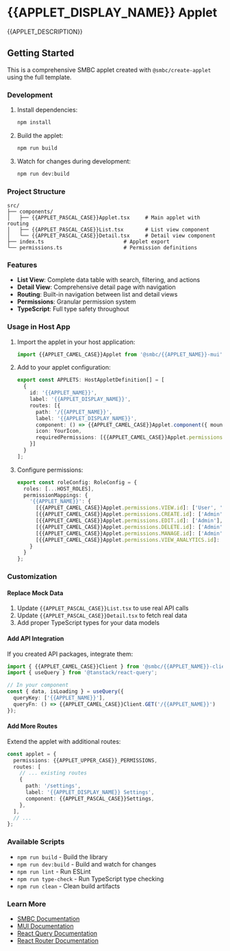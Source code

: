 # {{APPLET_DISPLAY_NAME}} Applet

{{APPLET_DESCRIPTION}}

## Getting Started

This is a comprehensive SMBC applet created with `@smbc/create-applet` using the full template.

### Development

1. Install dependencies:
   ```bash
   npm install
   ```

2. Build the applet:
   ```bash
   npm run build
   ```

3. Watch for changes during development:
   ```bash
   npm run dev:build
   ```

### Project Structure

```
src/
├── components/
│   ├── {{APPLET_PASCAL_CASE}}Applet.tsx     # Main applet with routing
│   ├── {{APPLET_PASCAL_CASE}}List.tsx       # List view component
│   └── {{APPLET_PASCAL_CASE}}Detail.tsx     # Detail view component
├── index.ts                          # Applet export
└── permissions.ts                    # Permission definitions
```

### Features

- **List View**: Complete data table with search, filtering, and actions
- **Detail View**: Comprehensive detail page with navigation
- **Routing**: Built-in navigation between list and detail views
- **Permissions**: Granular permission system
- **TypeScript**: Full type safety throughout

### Usage in Host App

1. Import the applet in your host application:
   ```typescript
   import {{APPLET_CAMEL_CASE}}Applet from '@smbc/{{APPLET_NAME}}-mui';
   ```

2. Add to your applet configuration:
   ```typescript
   export const APPLETS: HostAppletDefinition[] = [
     {
       id: '{{APPLET_NAME}}',
       label: '{{APPLET_DISPLAY_NAME}}',
       routes: [{
         path: '/{{APPLET_NAME}}',
         label: '{{APPLET_DISPLAY_NAME}}',
         component: () => {{APPLET_CAMEL_CASE}}Applet.component({ mountPath: '/{{APPLET_NAME}}' }),
         icon: YourIcon,
         requiredPermissions: [{{APPLET_CAMEL_CASE}}Applet.permissions.VIEW.id]
       }]
     }
   ];
   ```

3. Configure permissions:
   ```typescript
   export const roleConfig: RoleConfig = {
     roles: [...HOST_ROLES],
     permissionMappings: {
       '{{APPLET_NAME}}': {
         [{{APPLET_CAMEL_CASE}}Applet.permissions.VIEW.id]: ['User', 'Admin'],
         [{{APPLET_CAMEL_CASE}}Applet.permissions.CREATE.id]: ['Admin'],
         [{{APPLET_CAMEL_CASE}}Applet.permissions.EDIT.id]: ['Admin'],
         [{{APPLET_CAMEL_CASE}}Applet.permissions.DELETE.id]: ['Admin'],
         [{{APPLET_CAMEL_CASE}}Applet.permissions.MANAGE.id]: ['Admin'],
         [{{APPLET_CAMEL_CASE}}Applet.permissions.VIEW_ANALYTICS.id]: ['Admin'],
       }
     }
   };
   ```

### Customization

#### Replace Mock Data

1. Update `{{APPLET_PASCAL_CASE}}List.tsx` to use real API calls
2. Update `{{APPLET_PASCAL_CASE}}Detail.tsx` to fetch real data
3. Add proper TypeScript types for your data models

#### Add API Integration

If you created API packages, integrate them:

```typescript
import { {{APPLET_CAMEL_CASE}}Client } from '@smbc/{{APPLET_NAME}}-client';
import { useQuery } from '@tanstack/react-query';

// In your component
const { data, isLoading } = useQuery({
  queryKey: ['{{APPLET_NAME}}'],
  queryFn: () => {{APPLET_CAMEL_CASE}}Client.GET('/{{APPLET_NAME}}')
});
```

#### Add More Routes

Extend the applet with additional routes:

```typescript
const applet = {
  permissions: {{APPLET_UPPER_CASE}}_PERMISSIONS,
  routes: [
    // ... existing routes
    {
      path: '/settings',
      label: '{{APPLET_DISPLAY_NAME}} Settings',
      component: {{APPLET_PASCAL_CASE}}Settings,
    },
  ],
  // ...
};
```

### Available Scripts

- `npm run build` - Build the library
- `npm run dev:build` - Build and watch for changes
- `npm run lint` - Run ESLint
- `npm run type-check` - Run TypeScript type checking
- `npm run clean` - Clean build artifacts

### Learn More

- [SMBC Documentation](https://github.com/your-org/smbc-docs)
- [MUI Documentation](https://mui.com/)
- [React Query Documentation](https://tanstack.com/query/latest)
- [React Router Documentation](https://reactrouter.com/)